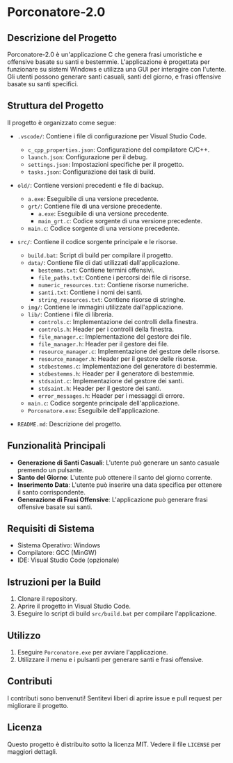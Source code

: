 # Porconatore-2.0

## Descrizione del Progetto

Porconatore-2.0 è un'applicazione C che genera frasi umoristiche e offensive basate su santi e bestemmie. L'applicazione è progettata per funzionare su sistemi Windows e utilizza una GUI per interagire con l'utente. Gli utenti possono generare santi casuali, santi del giorno, e frasi offensive basate su santi specifici.

## Struttura del Progetto

Il progetto è organizzato come segue:

- `.vscode/`: Contiene i file di configurazione per Visual Studio Code.
  - `c_cpp_properties.json`: Configurazione del compilatore C/C++.
  - `launch.json`: Configurazione per il debug.
  - `settings.json`: Impostazioni specifiche per il progetto.
  - `tasks.json`: Configurazione dei task di build.

- `old/`: Contiene versioni precedenti e file di backup.
  - `a.exe`: Eseguibile di una versione precedente.
  - `grt/`: Contiene file di una versione precedente.
    - `a.exe`: Eseguibile di una versione precedente.
    - `main_grt.c`: Codice sorgente di una versione precedente.
  - `main.c`: Codice sorgente di una versione precedente.

- `src/`: Contiene il codice sorgente principale e le risorse.
  - `build.bat`: Script di build per compilare il progetto.
  - `data/`: Contiene file di dati utilizzati dall'applicazione.
    - `bestemms.txt`: Contiene termini offensivi.
    - `file_paths.txt`: Contiene i percorsi dei file di risorse.
    - `numeric_resources.txt`: Contiene risorse numeriche.
    - `santi.txt`: Contiene i nomi dei santi.
    - `string_resources.txt`: Contiene risorse di stringhe.
  - `img/`: Contiene le immagini utilizzate dall'applicazione.
  - `lib/`: Contiene i file di libreria.
    - `controls.c`: Implementazione dei controlli della finestra.
    - `controls.h`: Header per i controlli della finestra.
    - `file_manager.c`: Implementazione del gestore dei file.
    - `file_manager.h`: Header per il gestore dei file.
    - `resource_manager.c`: Implementazione del gestore delle risorse.
    - `resource_manager.h`: Header per il gestore delle risorse.
    - `stdbestemms.c`: Implementazione del generatore di bestemmie.
    - `stdbestemms.h`: Header per il generatore di bestemmie.
    - `stdsaint.c`: Implementazione del gestore dei santi.
    - `stdsaint.h`: Header per il gestore dei santi.
    - `error_messages.h`: Header per i messaggi di errore.
  - `main.c`: Codice sorgente principale dell'applicazione.
  - `Porconatore.exe`: Eseguibile dell'applicazione.

- `README.md`: Descrizione del progetto.

## Funzionalità Principali

- **Generazione di Santi Casuali**: L'utente può generare un santo casuale premendo un pulsante.
- **Santo del Giorno**: L'utente può ottenere il santo del giorno corrente.
- **Inserimento Data**: L'utente può inserire una data specifica per ottenere il santo corrispondente.
- **Generazione di Frasi Offensive**: L'applicazione può generare frasi offensive basate sui santi.

## Requisiti di Sistema

- Sistema Operativo: Windows
- Compilatore: GCC (MinGW)
- IDE: Visual Studio Code (opzionale)

## Istruzioni per la Build

1. Clonare il repository.
2. Aprire il progetto in Visual Studio Code.
3. Eseguire lo script di build `src/build.bat` per compilare l'applicazione.

## Utilizzo

1. Eseguire `Porconatore.exe` per avviare l'applicazione.
2. Utilizzare il menu e i pulsanti per generare santi e frasi offensive.

## Contributi

I contributi sono benvenuti! Sentitevi liberi di aprire issue e pull request per migliorare il progetto.

## Licenza

Questo progetto è distribuito sotto la licenza MIT. Vedere il file `LICENSE` per maggiori dettagli.